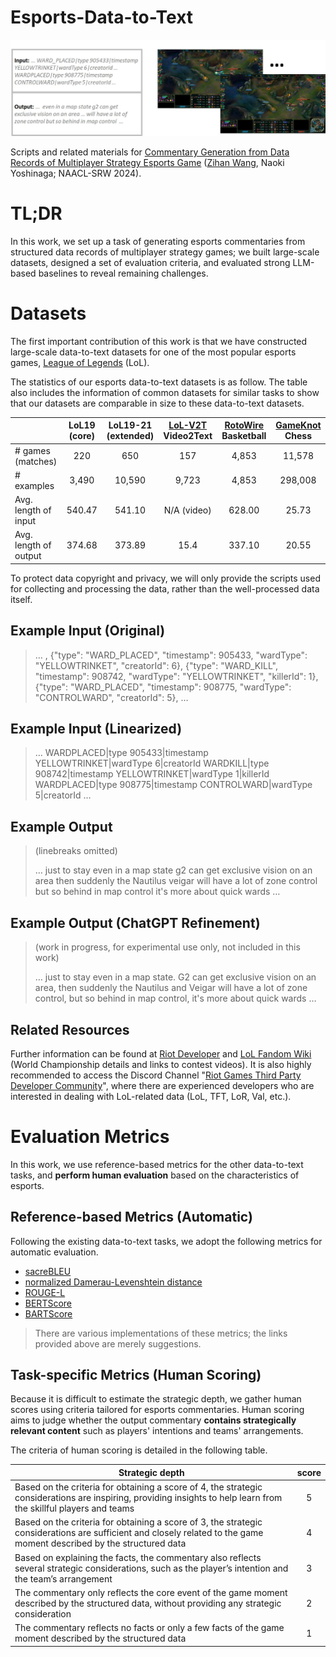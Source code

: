 

# Esports-Data-to-Text

![Image text](https://github.com/ArnoZWang/esports-data-to-text/blob/main/examples/preview.jpg)

Scripts and related materials for [Commentary Generation from Data Records of Multiplayer Strategy Esports Game](https://arxiv.org/abs/2212.10935) ([Zihan Wang](https://www.tkl.iis.u-tokyo.ac.jp/~zwang/), Naoki Yoshinaga; NAACL-SRW 2024).


# TL;DR

In this work, we set up a task of generating esports commentaries from structured data records of multiplayer strategy games; we built large-scale datasets, designed a set of evaluation criteria, and evaluated strong LLM-based baselines to reveal remaining challenges.


# Datasets

The first important contribution of this work is that we have constructed large-scale data-to-text datasets for one of the most popular esports games, [League of Legends](https://www.leagueoflegends.com/) (LoL).

The statistics of our esports data-to-text datasets is as follow. The table also includes the information of common datasets for similar tasks to show that our datasets are comparable in size to these data-to-text datasets.

|                       | **LoL19 (core)** | **LoL19-21 (extended)** | [LoL-V2T](https://ieeexplore.ieee.org/document/9522986) Video2Text | [RotoWire](https://aclanthology.org/D17-1239/) Basketball | [GameKnot](https://aclanthology.org/P18-1154/) Chess |
|-----------------------|:------------:|:-------------------:|:------------------:|:-------------------:|:--------------:|
| # games (matches)     |          220 |                 650 |                157 |               4,853 |         11,578 |
| # examples            |        3,490 |              10,590 |              9,723 |               4,853 |        298,008 |
| Avg. length of input  |       540.47 |              541.10 |        N/A (video) |              628.00 |          25.73 |
| Avg. length of output |       374.68 |              373.89 |               15.4 |              337.10 |          20.55 |

To protect data copyright and privacy, we will only provide the scripts used for collecting and processing the data, rather than the well-processed data itself.

## Example Input (Original)

> … , {"type": "WARD_PLACED", "timestamp": 905433, "wardType": "YELLOWTRINKET", "creatorId": 6}, {"type": "WARD_KILL", "timestamp": 908742, "wardType": "YELLOWTRINKET", "killerId": 1}, {"type": "WARD_PLACED", "timestamp": 908775, "wardType": "CONTROLWARD", "creatorId": 5}, …

## Example Input (Linearized)

> … WARDPLACED|type 905433|timestamp YELLOWTRINKET|wardType 6|creatorId WARDKILL|type 908742|timestamp YELLOWTRINKET|wardType 1|killerId WARDPLACED|type 908775|timestamp CONTROLWARD|wardType 5|creatorId …

## Example Output

> (linebreaks omitted)
> 
> … just to stay even in a map state g2 can get exclusive vision on an area then suddenly the Nautilus veigar will have a lot of zone control but so behind in map control it's more about quick wards …

## Example Output (ChatGPT Refinement)

> (work in progress, for experimental use only, not included in this work)
> 
> … just to stay even in a map state. G2 can get exclusive vision on an area, then suddenly the Nautilus and Veigar will have a lot of zone control, but so behind in map control, it's more about quick wards …

## Related Resources

Further information can be found at [Riot Developer](https://developer.riotgames.com/) and [LoL Fandom Wiki](https://lol.fandom.com/wiki/2019_Season_World_Championship) (World Championship details and links to contest videos). It is also highly recommended to access the Discord Channel "[Riot Games Third Party Developer Community](https://discordbotlist.com/servers/riotgamesdevrel)", where there are experienced developers who are interested in dealing with LoL-related data (LoL, TFT, LoR, Val, etc.).


# Evaluation Metrics

In this work, we use reference-based metrics for the other data-to-text tasks, and **perform human evaluation** based on the characteristics of esports.

## Reference-based Metrics (Automatic)

Following the existing data-to-text tasks, we adopt the following metrics for automatic evaluation.

 - [sacreBLEU](https://github.com/mjpost/sacreBLEU)
 - [normalized Damerau-Levenshtein distance](https://github.com/life4/textdistance)
 - [ROUGE-L](https://github.com/pltrdy/rouge)
 - [BERTScore](https://pypi.org/project/bert-score)
 - [BARTScore](https://github.com/neulab/BARTScore)

> There are various implementations of these metrics; the links provided above are merely suggestions.

## Task-specific Metrics (Human Scoring)

Because it is difficult to estimate the strategic depth, we gather human scores using criteria tailored for esports commentaries. Human scoring aims to judge whether the output commentary **contains strategically relevant content** such as players' intentions and teams' arrangements.

The criteria of human scoring is detailed in the following table.

| **Strategic depth**                                                                                                                                                   | **score** |
|-----------------------------------------------------------------------------------------------------------------------------------------------------------------------|:---------:|
| Based on the criteria for obtaining a score of 4, the strategic considerations are inspiring, providing insights to help learn from the skillful players and teams    |         5 |
| Based on the criteria for obtaining a score of 3, the strategic considerations are sufficient and closely related to the game moment described by the structured data |         4 |
| Based on explaining the facts, the commentary also reflects several strategic considerations, such as the player’s intention and the team’s arrangement               |         3 |
| The commentary only reflects the core event of the game moment described by the structured data, without providing any strategic consideration                        |         2 |
| The commentary reflects no facts or only a few facts of the game moment described by the structured data                                                              |         1 |
